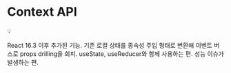 # Context API

<aside>
💡

React 16.3 이후 추가된 기능.
기존 로컬 상태를 종속성 주입 형태로 변환해 이벤트 버스로 props drilling을 회피.
useState, useReducer와 함께 사용하는 편.
성능 이슈가 발생하는 편.

</aside>